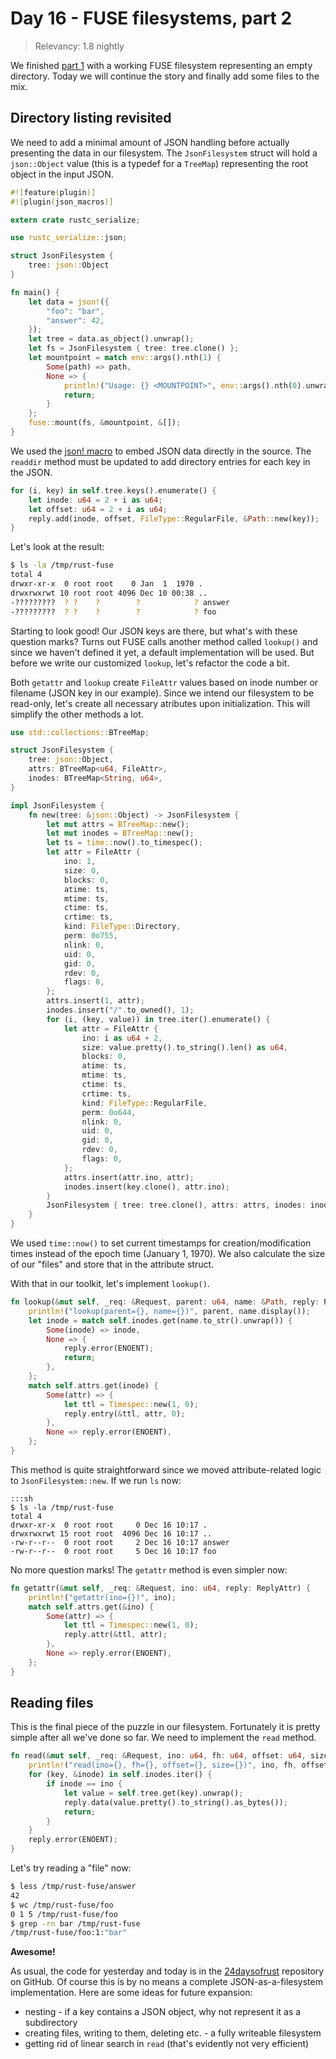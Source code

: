 # Day 16 - FUSE filesystems, part 2

> Relevancy: 1.8 nightly

We finished [part 1](day15.md) with a working FUSE filesystem representing an empty directory. Today we will continue the story and finally add some files to the mix.

Directory listing revisited
---------------------------

We need to add a minimal amount of JSON handling before actually presenting the data in our filesystem. The `JsonFilesystem` struct will hold a `json::Object` value (this is a typedef for a `TreeMap`) representing the root object in the input JSON.

```rust
#![feature(plugin)]
#![plugin(json_macros)]

extern crate rustc_serialize;

use rustc_serialize::json;

struct JsonFilesystem {
    tree: json::Object
}

fn main() {
    let data = json!({
        "foo": "bar",
        "answer": 42,
    });
    let tree = data.as_object().unwrap();
    let fs = JsonFilesystem { tree: tree.clone() };
    let mountpoint = match env::args().nth(1) {
        Some(path) => path,
        None => {
            println!("Usage: {} <MOUNTPOINT>", env::args().nth(0).unwrap());
            return;
        }
    };
    fuse::mount(fs, &mountpoint, &[]);
}
```

We used the [json! macro](day6.md) to embed JSON data directly in the source. The `readdir` method must be updated to add directory entries for each key in the JSON.

```rust
for (i, key) in self.tree.keys().enumerate() {
    let inode: u64 = 2 + i as u64;
    let offset: u64 = 2 + i as u64;
    reply.add(inode, offset, FileType::RegularFile, &Path::new(key));
}
```

Let's look at the result:

```sh
$ ls -la /tmp/rust-fuse
total 4
drwxr-xr-x  0 root root    0 Jan  1  1970 .
drwxrwxrwt 10 root root 4096 Dec 10 00:38 ..
-?????????  ? ?    ?        ?            ? answer
-?????????  ? ?    ?        ?            ? foo
```

Starting to look good! Our JSON keys are there, but what's with these question marks? Turns out FUSE calls another method called `lookup()` and since we haven't defined it yet, a default implementation will be used. But before we write our customized `lookup`, let's refactor the code a bit.

Both `getattr` and `lookup` create `FileAttr` values based on inode number or filename (JSON key in our example). Since we intend our filesystem to be read-only, let's create all necessary atributes upon initialization. This will simplify the other methods a lot.

```rust
use std::collections::BTreeMap;

struct JsonFilesystem {
    tree: json::Object,
    attrs: BTreeMap<u64, FileAttr>,
    inodes: BTreeMap<String, u64>,
}

impl JsonFilesystem {
    fn new(tree: &json::Object) -> JsonFilesystem {
        let mut attrs = BTreeMap::new();
        let mut inodes = BTreeMap::new();
        let ts = time::now().to_timespec();
        let attr = FileAttr {
            ino: 1,
            size: 0,
            blocks: 0,
            atime: ts,
            mtime: ts,
            ctime: ts,
            crtime: ts,
            kind: FileType::Directory,
            perm: 0o755,
            nlink: 0,
            uid: 0,
            gid: 0,
            rdev: 0,
            flags: 0,
        };
        attrs.insert(1, attr);
        inodes.insert("/".to_owned(), 1);
        for (i, (key, value)) in tree.iter().enumerate() {
            let attr = FileAttr {
                ino: i as u64 + 2,
                size: value.pretty().to_string().len() as u64,
                blocks: 0,
                atime: ts,
                mtime: ts,
                ctime: ts,
                crtime: ts,
                kind: FileType::RegularFile,
                perm: 0o644,
                nlink: 0,
                uid: 0,
                gid: 0,
                rdev: 0,
                flags: 0,
            };
            attrs.insert(attr.ino, attr);
            inodes.insert(key.clone(), attr.ino);
        }
        JsonFilesystem { tree: tree.clone(), attrs: attrs, inodes: inodes }
    }
}
```

We used `time::now()` to set current timestamps for creation/modification times instead of the epoch time (January 1, 1970). We also calculate the size of our "files" and store that in the attribute struct.

With that in our toolkit, let's implement `lookup()`.

```rust
fn lookup(&mut self, _req: &Request, parent: u64, name: &Path, reply: ReplyEntry) {
    println!("lookup(parent={}, name={})", parent, name.display());
    let inode = match self.inodes.get(name.to_str().unwrap()) {
        Some(inode) => inode,
        None => {
            reply.error(ENOENT);
            return;
        },
    };
    match self.attrs.get(inode) {
        Some(attr) => {
            let ttl = Timespec::new(1, 0);
            reply.entry(&ttl, attr, 0);
        },
        None => reply.error(ENOENT),
    };
}
```

This method is quite straightforward since we moved attribute-related logic to `JsonFilesystem::new`. If we run `ls` now:

    :::sh
    $ ls -la /tmp/rust-fuse
    total 4
    drwxr-xr-x  0 root root     0 Dec 16 10:17 .
    drwxrwxrwt 15 root root  4096 Dec 16 10:17 ..
    -rw-r--r--  0 root root     2 Dec 16 10:17 answer
    -rw-r--r--  0 root root     5 Dec 16 10:17 foo

No more question marks! The `getattr` method is even simpler now:

```rust
fn getattr(&mut self, _req: &Request, ino: u64, reply: ReplyAttr) {
    println!("getattr(ino={})", ino);
    match self.attrs.get(&ino) {
        Some(attr) => {
            let ttl = Timespec::new(1, 0);
            reply.attr(&ttl, attr);
        },
        None => reply.error(ENOENT),
    };
}
```

Reading files
-------------

This is the final piece of the puzzle in our filesystem. Fortunately it is pretty simple after all we've done so far. We need to implement the `read` method.

```rust
fn read(&mut self, _req: &Request, ino: u64, fh: u64, offset: u64, size: u32, reply: ReplyData) {
    println!("read(ino={}, fh={}, offset={}, size={})", ino, fh, offset, size);
    for (key, &inode) in self.inodes.iter() {
        if inode == ino {
            let value = self.tree.get(key).unwrap();
            reply.data(value.pretty().to_string().as_bytes());
            return;
        }
    }
    reply.error(ENOENT);
}
```

Let's try reading a "file" now:

```sh
$ less /tmp/rust-fuse/answer
42
$ wc /tmp/rust-fuse/foo
0 1 5 /tmp/rust-fuse/foo
$ grep -rn bar /tmp/rust-fuse
/tmp/rust-fuse/foo:1:"bar"
```

**Awesome!**

As usual, the code for yesterday and today is in the [24daysofrust](https://github.com/zsiciarz/24daysofrust) repository on GitHub. Of course this is by no means a complete JSON-as-a-filesystem implementation. Here are some ideas for future expansion:

 * nesting - if a key contains a JSON object, why not represent it as a subdirectory
 * creating files, writing to them, deleting etc. - a fully writeable filesystem
 * getting rid of linear search in `read` (that's evidently not very efficient)
